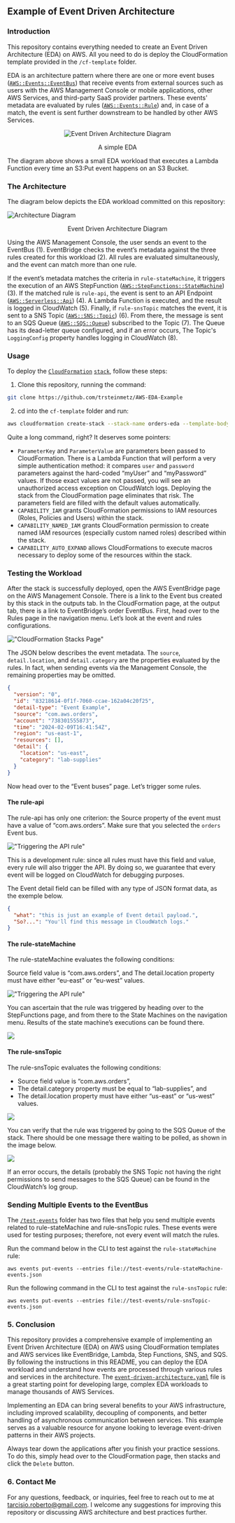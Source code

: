 ## Example of Event Driven Architecture

### Introduction

This repository contains everything needed to create an Event Driven Architecture (EDA) on AWS. All you need to do is deploy the CloudFormation template provided in the `/cf-template` folder.

EDA is an architecture pattern where there are one or more event buses ([`AWS::Events::EventBus`](https://docs.aws.amazon.com/AWSCloudFormation/latest/UserGuide/aws-resource-events-eventbus.html)) that receive events from external sources such as users with the AWS Management Console or mobile applications, other AWS Services, and third-party SaaS provider partners. These events' metadata are evaluated by rules ([`AWS::Events::Rule`](https://docs.aws.amazon.com/AWSCloudFormation/latest/UserGuide/aws-resource-events-rule.html)) and, in case of a match, the event is sent further downstream to be handled by other AWS Services. 

<p align="center">
  <img src="images\small-EDA.png" alt="Event Driven Architecture Diagram">
</p>
<p align="center">A simple EDA</p>

The diagram above shows a small EDA workload that executes a Lambda Function every time an S3:Put event happens on an S3 Bucket.

### The Architecture

The diagram below depicts the EDA workload committed on this repository:

![Architecture Diagram](/images/EDA-diagram.png)
<p align="center">Event Driven Architecture Diagram</p>

Using the AWS Management Console, the user sends an event to the EventBus (1). EventBridge checks the event’s metadata against the three rules created for this workload (2). All rules are evaluated simultaneously, and the event can match more than one rule.

If the event’s metadata matches the criteria in `rule-stateMachine`, it triggers the execution of an AWS StepFunction ([`AWS::StepFunctions::StateMachine`](https://docs.aws.amazon.com/AWSCloudFormation/latest/UserGuide/aws-resource-stepfunctions-statemachine.html)) (3). If the matched rule is `rule-api`, the event is sent to an API Endpoint ([`AWS::Serverless::Api`](https://docs.aws.amazon.com/AWSCloudFormation/latest/UserGuide/aws-resource-apigatewayv2-api.html)) (4). A Lambda Function is executed, and the result is logged in CloudWatch (5). Finally, if `rule-snsTopic` matches the event, it is sent to a SNS Topic ([`AWS::SNS::Topic`](https://docs.aws.amazon.com/AWSCloudFormation/latest/UserGuide/aws-resource-sns-topic.html)) (6). From there, the message is sent to an SQS Queue ([`AWS::SQS::Queue`](https://docs.aws.amazon.com/AWSCloudFormation/latest/UserGuide/aws-resource-sqs-queue.html)) subscribed to the Topic (7). The Queue has its dead-letter queue configured, and if an error occurs, The Topic's `LoggingConfig` property handles logging in CloudWatch (8).

### Usage

To deploy the [`CloudFormation`](https://aws.amazon.com/cloudformation/) [`stack`](cf-template\event-driven-architecture.yaml), follow these steps:

1. Clone this repository, running the command:

```bash
git clone https://github.com/trsteinmetz/AWS-EDA-Example
```
2. cd into the `cf-template` folder and run:

```bash
aws cloudformation create-stack --stack-name orders-eda --template-body file://event-driven-architecture.yaml --parameters ParameterKey=pApiConnectionPassword,ParameterValue=myPassword --capabilities CAPABILITY_IAM CAPABILITY_NAMED_IAM CAPABILITY_AUTO_EXPAND
```

Quite a long command, right? It deserves some pointers:

- `ParameterKey` and `ParameterValue` are parameters been passed to CloudFormation. There is a Lambda Function that will perform a very simple authentication method: it compares `user` and `password` parameters against the hard-coded “myUser” and “myPassword” values. If those exact values are not passed, you will see an unauthorized access exception on CloudWatch logs. Deploying the stack from the CloudFormation page eliminates that risk. The parameters field are filled with the default values automatically.
- `CAPABILITY_IAM` grants CloudFormation permissions to IAM resources (Roles, Policies and Users) within the stack.
- `CAPABILITY_NAMED_IAM` grants CloudFormation permission to create named IAM resources (especially custom named roles) described within the stack.
- `CAPABILITY_AUTO_EXPAND` allows CloudFormations to execute macros necessary to deploy some of the resources within the stack.

### Testing the Workload

After the stack is successfully deployed, open the AWS EventBridge page on the AWS Management Console. There is a link to the Event bus created by this stack in the outputs tab. In the CloudFormation page, at the output tab, there is a link to EventBridge’s order EventBus. First, head over to the Rules page in the navigation menu. Let’s look at the event and rules configurations.

!["CloudFormation Stacks Page"](/images/outputs.png)

The JSON below describes the event metadata. The `source`, `detail.location`, and `detail.category` are the properties evaluated by the rules. In fact, when sending events via the Management Console, the remaining properties may be omitted.

```json
{
  "version": "0",
  "id": "83218614-0f1f-7060-ccae-162a04c20f25",
  "detail-type": "Event Example",
  "source": "com.aws.orders",
  "account": "738301555873",
  "time": "2024-02-09T16:41:54Z",
  "region": "us-east-1",
  "resources": [],
  "detail": {
    "location": "us-east",
    "category": "lab-supplies"
  }
}
```

Now head over to the “Event buses” page. Let’s trigger some rules.

#### The rule-api

The rule-api has only one criterion: the Source property of the event must have a value of “com.aws.orders”. Make sure that you selected the `orders` Event bus.

!["Triggering the API rule"](/images/rule-api.png)

This is a development rule: since all rules must have this field and value, every rule will also trigger the API. By doing so, we guarantee that every event will be logged on CloudWatch for debugging purposes.

The Event detail field can be filled with any type of JSON format data, as the exemple below.

```JSON
{
  "what": "this is just an example of Event detail payload.",
  "So?...": "You'll find this message in CloudWatch logs."
}
```

#### The rule-stateMachine

The rule-stateMachine evaluates the following conditions:

Source field value is “com.aws.orders”, and
The detail.location property must have either “eu-east” or “eu-west” values.

!["Triggering the API rule"](/images/rule-stateMachine.png)

You can ascertain that the rule was triggered by heading over to the StepFunctions page, and from there to the State Machines on the navigation menu. Results of the state machine’s executions can be found there.

![ ](/images/sm-executions.png)

#### The rule-snsTopic

The rule-snsTopic evaluates the following conditions:

- Source field value is “com.aws.orders”,
- The detail.category property must be equal to “lab-supplies”, and
- The detail.location property must have either “us-east” or “us-west” values.

![ ](/images/rule-snsTopic.png)

You can verify that the rule was triggered by going to the SQS Queue of the stack. There should be one message there waiting to be polled, as shown in the image below.

![ ](/images/sqs-total-messages.png)

If an error occurs, the details (probably the SNS Topic not having the right permissions to send messages to the SQS Queue) can be found in the CloudWatch’s log group.

### Sending Multiple Events to the EventBus

The [`/test-events`](/test-events/) folder has two files that help you send multiple events related to rule-stateMachine and rule-snsTopic rules. These events were used for testing purposes; therefore, not every event will match the rules.

Run the command below in the CLI to test against the `rule-stateMachine` rule:

```console
aws events put-events --entries file://test-events/rule-stateMachine-events.json
```

Run the following command in the CLI to test against the `rule-snsTopic` rule:

```console
aws events put-events --entries file://test-events/rule-snsTopic-events.json
```

### 5. Conclusion

This repository provides a comprehensive example of implementing an Event Driven Architecture (EDA) on AWS using CloudFormation templates and AWS services like EventBridge, Lambda, Step Functions, SNS, and SQS. By following the instructions in this README, you can deploy the EDA workload and understand how events are processed through various rules and services in the architecture. The [`event-driven-architecture.yaml`](/cf-template/event-driven-architecture.yaml) file is a great starting point for developing large, complex EDA workloads to manage thousands of AWS Services.

Implementing an EDA can bring several benefits to your AWS infrastructure, including improved scalability, decoupling of components, and better handling of asynchronous communication between services. This example serves as a valuable resource for anyone looking to leverage event-driven patterns in their AWS projects.

Always tear down the applications after you finish your practice sessions. To do this, simply head over to the CloudFormation page, then stacks and click the `Delete` button.

### 6. Contact Me

For any questions, feedback, or inquiries, feel free to reach out to me at tarcisio.roberto@gmail.com. I welcome any suggestions for improving this repository or discussing AWS architecture and best practices further.